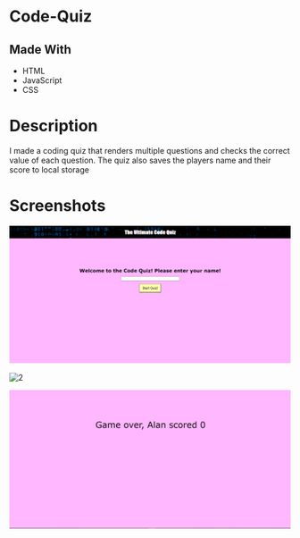 # Code-Quiz

## Made With
  * HTML
  * JavaScript
  * CSS

# Description
I made a coding quiz that renders multiple questions and checks the correct value of each question. The quiz also saves the players name and their score to local storage

# Screenshots

![1](/assets/quiz1.png)

![2](/assets/quiz2.png)

![3](/assets/quiz3.png)
